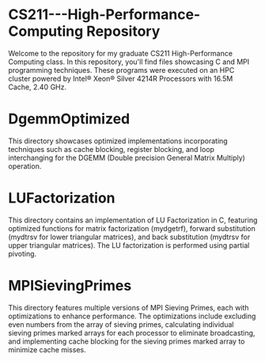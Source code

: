 # CS211---High-Performance-Computing Repository
Welcome to the repository for my graduate CS211 High-Performance Computing class. In this repository, you'll find files showcasing C and MPI programming techniques. These programs were executed on an HPC cluster powered by Intel® Xeon® Silver 4214R Processors with 16.5M Cache, 2.40 GHz.

# DgemmOptimized
This directory showcases optimized implementations incorporating techniques such as cache blocking, register blocking, and loop interchanging for the DGEMM (Double precision General Matrix Multiply) operation.

# LUFactorization
This directory contains an implementation of LU Factorization in C, featuring optimized functions for matrix factorization (mydgetrf), forward substitution (mydtrsv for lower triangular matrices), and back substitution (mydtrsv for upper triangular matrices). The LU factorization is performed using partial pivoting.

# MPISievingPrimes
This directory features multiple versions of MPI Sieving Primes, each with optimizations to enhance performance. The optimizations include excluding even numbers from the array of sieving primes, calculating individual sieving primes marked arrays for each processor to eliminate broadcasting, and implementing cache blocking for the sieving primes marked array to minimize cache misses.
